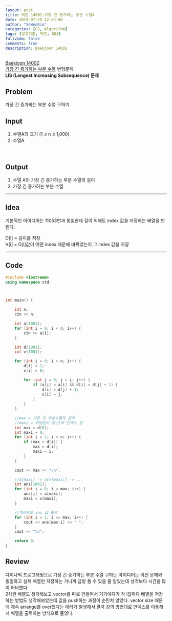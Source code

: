 ```yaml
---
layout: post
title: 백준 14002:가장 긴 증가하는 부분 수열4
date: 2019-07-29 12:53:00
author: "SeWonKim"
categories: [CS, Algorithm]
tags: [알고리즘, 백준, BOJ]
fullview: false
comments: true
description: Baekjoon 14002
---
```


[Baekjoon 14002](https://www.acmicpc.net/problem/11053)    
[가장 긴 증가하는 부분 수열](https://siromom.github.io/algorithm/2019/07/29/Q11053.html) 변형문제            
**LIS (Longest Increasing Subsequence) 문제**



## Problem
가장 긴 증가하는 부분 수열 구하기



## Input
1. 수열A의 크기 (1 ≤ n ≤ 1,000)
2. 수열A 

​    

## Output
1. 수열 A의 가장 긴 증가하는 부분 수열의 길이
2. 가장 긴 증가하는 부분 수열



------



## Idea
기본적인 아이디어는 11053번과 동일한데 길이 외에도 index 값을 저장하는 배열을 만든다.

D[i] = 길이를 저장      
V[i] = D[i]값이 어떤 index 때문에 바뀌었는지 그 index 값을 저장      




------



## Code

```cpp
#include <iostream>
using namespace std;



int main() {

	int n;
	cin >> n;

	int a[1001];
	for (int i = 0; i < n; i++) {
		cin >> a[i];
	}

	int d[1001];
	int v[1001];

	for (int i = 0; i < n; i++) {
		d[i] = 1;
		v[i] = 0;

		for (int j = 0; j < i; j++) {
			if (a[j] < a[i] && d[i] < d[j] + 1) {
				d[i] = d[j] + 1;
				v[i] = j;
			}
		}
	}
	
    //max = 가장 긴 부분수열의 길이
    //maxi = 최댓값이 d[i]의 인덱스 값
	int max = d[0];
	int maxi = 0;
	for (int i = 1; i < n; i++) {
		if (max < d[i]) {
			max = d[i];
			maxi = i;
		}
	}

	cout << max << "\n";

    //a[maxi] -> a[v[maxi]] -> ... 
	int ans[1001];
	for (int i = 0; i < max; i++) {
		ans[i] = a[maxi];
		maxi = v[maxi];
	}

    //역순으로 ans 값 출력
	for (int i = 1; i <= max; i++) {
		cout << ans[max-i] << " ";
	}
	cout << "\n";

	return 0;
}
```





## Review
다이나믹 프로그래밍으로 가장 긴 증가하는 부분 수열 구하는 아이디어는 이전 문제와 동일하고 
실제 배열만 저장하는 거니까 금방 풀 수 있을 줄 알았는데 생각보다 시간을 많이 허비했다.          
2차원 배열도 생각해보고 vector를 따로 만들어서 거기에다가 각 i값마다 배열을 저장하는 방법도 생각해보았는데
값을 push하는 과정이 순탄치 않았다. vector size 때문에 계속 arrange를 over했다는 에러가 발생해서 
결국 강의 방법대로 인덱스를 이용해서 배열을 출력하는 방식으로 풀었다.
